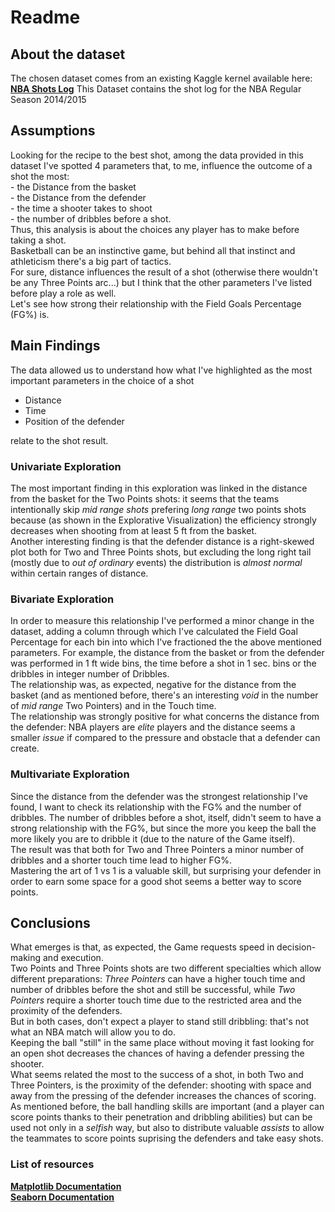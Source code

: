 # Readme

## About the dataset

The chosen dataset comes from an existing Kaggle kernel available here:<br>
__[NBA Shots Log](https://www.kaggle.com/dansbecker/nba-shot-logs)__
This Dataset contains the shot log for the NBA Regular Season 2014/2015
## Assumptions
Looking for the recipe to the best shot, among the data provided in this dataset I've spotted 4 parameters that, to me, influence the outcome of a shot the most:<br>- the Distance from the basket<br>- the Distance from the defender<br>- the time a shooter takes to shoot<br>- the number of dribbles before a shot.<br>
Thus, this analysis is about the choices any player has to make before taking a shot.<br>
Basketball can be an instinctive game, but behind all that instinct and athleticism there's a big part of tactics.<br>
For sure, distance influences the result of a shot (otherwise there wouldn't be any Three Points arc...) but I think that the other parameters I've listed before play a role as well.<br>Let's see how strong their relationship with the Field Goals Percentage (FG%) is.
## Main Findings
The data allowed us to understand how what I've highlighted as the most important parameters in the choice of a shot
- Distance<br>
- Time<br>
- Position of the defender<br>

relate to the shot result. 

### Univariate Exploration
The most important finding in this exploration was linked in the distance from the basket for the Two Points shots: it seems that the teams intentionally skip _mid range shots_ prefering _long range_ two points shots because (as shown in the Explorative Visualization) the efficiency strongly decreases when shooting from at least 5 ft from the basket.<br>
Another interesting finding is that the defender distance is a right-skewed plot both for Two and Three Points shots, but excluding the long right tail (mostly due to _out of ordinary_ events) the distribution is _almost normal_ within certain ranges of distance.
### Bivariate Exploration
In order to measure this relationship I've performed a minor change in the dataset, adding a column through which I've calculated the Field Goal Percentage for each bin into which I've fractioned the the above mentioned parameters.
For example, the distance from the basket or from the defender was performed in 1 ft wide bins, the time before a shot in 1 sec. bins or the dribbles in integer number of Dribbles.<br>
The relationship was, as expected, negative for the distance from the basket (and as mentioned before, there's an interesting _void_ in the number of _mid range_ Two Pointers) and in the Touch time.<br>
The relationship was strongly positive for what concerns the distance from the defender: NBA players are _elite_ players and the distance seems a smaller _issue_ if compared to the pressure and obstacle that a defender can create.
### Multivariate Exploration
Since the distance from the defender was the strongest relationship I've found, I want to check its relationship with the FG% and the number of dribbles. The number of dribbles before a shot, itself, didn't seem to have a strong relationship with the FG%, but since the more you keep the ball the more likely you are to dribble it (due to the nature of the Game itself).<br>
The result was that both for Two and Three Pointers a minor number of dribbles and a shorter touch time lead to higher FG%.<br>
Mastering the art of 1 vs 1 is a valuable skill, but surprising your defender in order to earn some space for a good shot seems a better way to score points.
## Conclusions
What emerges is that, as expected, the Game requests speed in decision-making and execution.<br>
Two Points and Three Points shots are two different specialties which allow different preparations: _Three Pointers_ can have a higher touch time and number of dribbles before the shot and still be successful, while _Two Pointers_ require a shorter touch time due to the restricted area and the proximity of the defenders.<br>
But in both cases, don't expect a player to stand still dribbling: that's not what an NBA match will allow you to do.<br>
Keeping the ball \"still\" in the same place without moving it fast looking for an open shot decreases the chances of having a defender pressing the shooter.<br>
What seems related the most to the success of a shot, in both Two and Three Pointers, is the proximity of the defender: shooting with space and away from the pressing of the defender increases the chances of scoring.<br>
As mentioned before, the ball handling skills are important (and a player can score points thanks to their penetration and dribbling abilities) but can be used not only in a _selfish_ way, but also to distribute valuable _assists_ to allow the teammates to score points suprising the defenders and take easy shots.
### List of resources
__[Matplotlib Documentation](https://matplotlib.org/index.html)__<br>
__[Seaborn Documentation](https://seaborn.pydata.org/)__